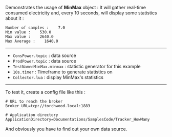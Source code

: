 Demonstrates the usage of **MinMax** object : It will gather real-time consumed electricity and, every 10 seconds, will display some statistics about it :
```
Number of samples :    7.0
Min value :    530.0
Max value :    2640.0
Max Average :    1640.0
```

---

* `ConsPower.topic` : data source
* `ProdPower.topic` : data source
* `TestNamedMinMax.minmax` : statistic generator for this example
* `10s.timer` : Timeframe to generate statistics on
* `Collector.lua` : display MinMax's statistics

---

To test it, create a config file like this :

	# URL to reach the broker
	Broker_URL=tcp://torchwood.local:1883

	# Application directory
	ApplicationDirectory=Documentations/SamplesCode/Tracker_HowMany

And obviously you have to find out your own data source.
